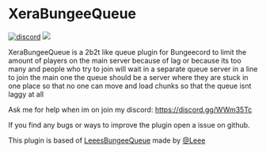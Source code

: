 # XeraBungeeQueue
[![discord](https://discord.com/api/guilds/683053832694923319/embed.png)](https://discord.gg/WWm35Tc) [![](https://img.shields.io/badge/contributions-welcome-brightgreen)](https://github.com/XeraPlugins/XeraBungeeQueue)

XeraBungeeQueue is a 2b2t like queue plugin for Bungeecord to limit the amount of players on the main server because of lag or because its too many and people who try to join will wait in a separate queue server in a line to join the main one the queue should be a server where they are stuck in one place so that no one can move and load chunks so that the queue isnt laggy at all

Ask me for help when im on join my discord: https://discord.gg/WWm35Tc

If you find any bugs or ways to improve the plugin open a issue on github.

This plugin is based of [LeeesBungeeQueue](https://github.com/XeraPlugins/LeeesBungeeQueue) made by [@Leee](https://github.com/Leeeunderscore)
